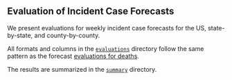 ## Evaluation of Incident Case Forecasts

We present evaluations for weekly incident case forecasts for the US, state-by-state, and county-by-county.

All formats and columns in the [`evaluations`](/cases/evaluations) directory follow the same pattern as the forecast [evaluations for deaths](/evaluations).

The results are summarized in the [`summary`](/cases/summary) directory.
